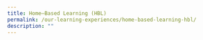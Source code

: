 ```yaml
---
title: Home–Based Learning (HBL)
permalink: /our-learning-experiences/home-based-learning-hbl/
description: ""
---
```

